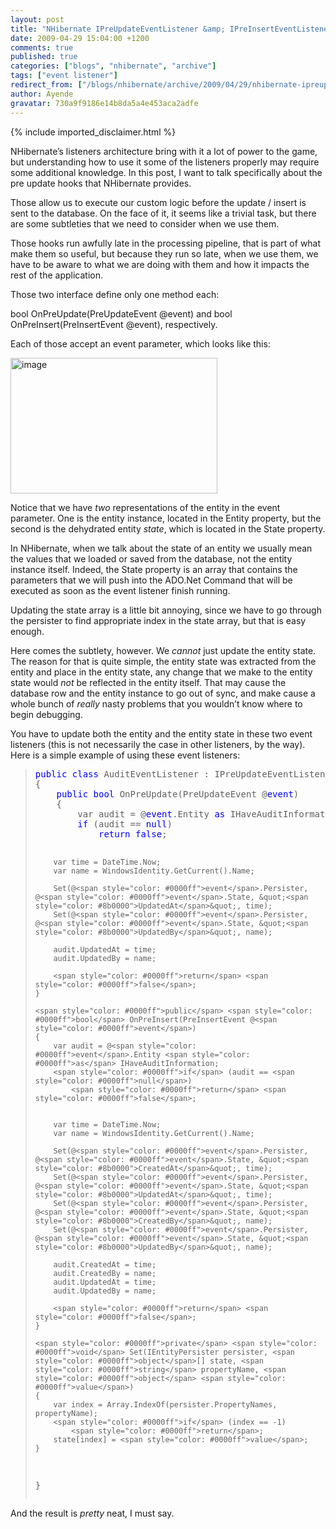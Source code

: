 ```yaml
---
layout: post
title: "NHibernate IPreUpdateEventListener &amp; IPreInsertEventListener"
date: 2009-04-29 15:04:00 +1200
comments: true
published: true
categories: ["blogs", "nhibernate", "archive"]
tags: ["event listener"]
redirect_from: ["/blogs/nhibernate/archive/2009/04/29/nhibernate-ipreupdateeventlistener-amp-ipreinserteventlistener.aspx"]
author: Ayende
gravatar: 730a9f9186e14b8da5a4e453aca2adfe
---
```

{% include imported_disclaimer.html %}
<p>NHibernate’s listeners architecture bring with it a lot of power to the game, but understanding how to use it some of the listeners properly may require some additional knowledge. In this post, I want to talk specifically about the pre update hooks that NHibernate provides.</p>  <p>Those allow us to execute our custom logic before the update / insert is sent to the database. On the face of it, it seems like a trivial task, but there are some subtleties that we need to consider when we use them.</p>  <p>Those hooks run awfully late in the processing pipeline, that is part of what make them so useful, but because they run so late, when we use them, we have to be aware to what we are doing with them and how it impacts the rest of the application.</p>  <p>Those two interface define only one method each:</p>  <p>bool OnPreUpdate(PreUpdateEvent @event) and bool OnPreInsert(PreInsertEvent @event), respectively.</p>  <p>Each of those accept an event parameter, which looks like this:</p>  <p><a href="http://nhforge.org/cfs-file.ashx/__key/CommunityServer.Blogs.Components.WeblogFiles/nhibernate/image_5F00_2BCDB47B.png"><img title="image" style="border-top-width: 0px; display: inline; border-left-width: 0px; border-bottom-width: 0px; border-right-width: 0px" height="217" alt="image" src="http://nhforge.org/cfs-file.ashx/__key/CommunityServer.Blogs.Components.WeblogFiles/nhibernate/image_5F00_thumb_5F00_30D5138C.png" width="331" border="0" /></a> </p>  <p>Notice that we have <em>two</em> representations of the entity in the event parameter. One is the entity instance, located in the Entity property, but the second is the dehydrated entity <em>state</em>, which is located in the State property.</p>  <p>In NHibernate, when we talk about the state of an entity we usually mean the values that we loaded or saved from the database, not the entity instance itself. Indeed, the State property is an array that contains the parameters that we will push into the ADO.Net Command that will be executed as soon as the event listener finish running. </p>  <p>Updating the state array is a little bit annoying, since we have to go through the persister to find appropriate index in the state array, but that is easy enough.</p>  <p>Here comes the subtlety, however. We <em>cannot</em> just update the entity state. The reason for that is quite simple, the entity state was extracted from the entity and place in the entity state, any change that we make to the entity state would <em>not </em>be reflected in the entity itself. That may cause the database row and the entity instance to go out of sync, and make cause a whole bunch of <em>really</em> nasty problems that you wouldn’t know where to begin debugging.</p>  <p>You have to update both the entity and the entity state in these two event listeners (this is not necessarily the case in other listeners, by the way). Here is a simple example of using these event listeners:</p>  <blockquote>   <pre><span style="color: #0000ff">public</span> <span style="color: #0000ff">class</span> AuditEventListener : IPreUpdateEventListener, IPreInsertEventListener
{
	<span style="color: #0000ff">public</span> <span style="color: #0000ff">bool</span> OnPreUpdate(PreUpdateEvent @<span style="color: #0000ff">event</span>)
	{
		var audit = @<span style="color: #0000ff">event</span>.Entity <span style="color: #0000ff">as</span> IHaveAuditInformation;
		<span style="color: #0000ff">if</span> (audit == <span style="color: #0000ff">null</span>)
			<span style="color: #0000ff">return</span> <span style="color: #0000ff">false</span>;

		var time = DateTime.Now;
		var name = WindowsIdentity.GetCurrent().Name;

		Set(@<span style="color: #0000ff">event</span>.Persister, @<span style="color: #0000ff">event</span>.State, &quot;<span style="color: #8b0000">UpdatedAt</span>&quot;, time);
		Set(@<span style="color: #0000ff">event</span>.Persister, @<span style="color: #0000ff">event</span>.State, &quot;<span style="color: #8b0000">UpdatedBy</span>&quot;, name);

		audit.UpdatedAt = time;
		audit.UpdatedBy = name;

		<span style="color: #0000ff">return</span> <span style="color: #0000ff">false</span>;
	}

	<span style="color: #0000ff">public</span> <span style="color: #0000ff">bool</span> OnPreInsert(PreInsertEvent @<span style="color: #0000ff">event</span>)
	{
		var audit = @<span style="color: #0000ff">event</span>.Entity <span style="color: #0000ff">as</span> IHaveAuditInformation;
		<span style="color: #0000ff">if</span> (audit == <span style="color: #0000ff">null</span>)
			<span style="color: #0000ff">return</span> <span style="color: #0000ff">false</span>;


		var time = DateTime.Now;
		var name = WindowsIdentity.GetCurrent().Name;

		Set(@<span style="color: #0000ff">event</span>.Persister, @<span style="color: #0000ff">event</span>.State, &quot;<span style="color: #8b0000">CreatedAt</span>&quot;, time);
		Set(@<span style="color: #0000ff">event</span>.Persister, @<span style="color: #0000ff">event</span>.State, &quot;<span style="color: #8b0000">UpdatedAt</span>&quot;, time);
		Set(@<span style="color: #0000ff">event</span>.Persister, @<span style="color: #0000ff">event</span>.State, &quot;<span style="color: #8b0000">CreatedBy</span>&quot;, name);
		Set(@<span style="color: #0000ff">event</span>.Persister, @<span style="color: #0000ff">event</span>.State, &quot;<span style="color: #8b0000">UpdatedBy</span>&quot;, name);

		audit.CreatedAt = time;
		audit.CreatedBy = name;
		audit.UpdatedAt = time;
		audit.UpdatedBy = name;

		<span style="color: #0000ff">return</span> <span style="color: #0000ff">false</span>;
	}

	<span style="color: #0000ff">private</span> <span style="color: #0000ff">void</span> Set(IEntityPersister persister, <span style="color: #0000ff">object</span>[] state, <span style="color: #0000ff">string</span> propertyName, <span style="color: #0000ff">object</span> <span style="color: #0000ff">value</span>)
	{
		var index = Array.IndexOf(persister.PropertyNames, propertyName);
		<span style="color: #0000ff">if</span> (index == -1)
			<span style="color: #0000ff">return</span>;
		state[index] = <span style="color: #0000ff">value</span>;
	}
}</pre>
</blockquote>

<p>And the result is <em>pretty</em> neat, I must say.</p>
